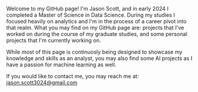 Welcome to my GitHub page! I'm Jason Scott, and in early 2024 I completed a Master of Science in Data Science. During my studies I focused heavily on analytics and I'm in the process of a career pivot into that realm. What you may find on my GitHub page are: projects that I've
worked on during the course of my graduate studies, and some personal projects that I'm currently working on.
  
While most of this page is continuosly being designed to showcase my knowledge and skills as an analyst, you may also find some AI projects as I have
a passion for machine learning as well. 

If you would like to contact me, you may reach me at: jason.scott3024@gmail.com

<!---
jasonbscott2024/jasonbscott2024 is a ✨ special ✨ repository because its `README.md` (this file) appears on your GitHub profile.
You can click the Preview link to take a look at your changes.
--->
